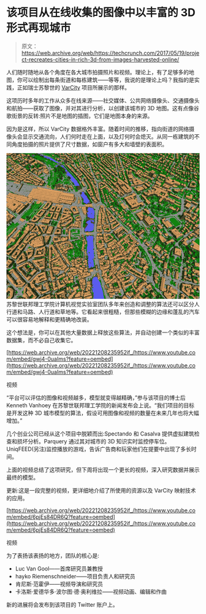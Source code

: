 # 该项目从在线收集的图像中以丰富的 3D 形式再现城市 

> 原文：<https://web.archive.org/web/https://techcrunch.com/2017/05/19/project-recreates-cities-in-rich-3d-from-images-harvested-online/>

人们随时随地从各个角度在各大城市拍摄照片和视频。理论上，有了足够多的地图，你可以绘制出每条街道和每栋建筑——等等，我说的是理论上吗？我指的是实践，正如瑞士苏黎世的 [VarCity](https://web.archive.org/web/20221208235952/https://varcity.ethz.ch/) 项目所展示的那样。

这项历时多年的工作从众多在线来源——社交媒体、公共网络摄像头、交通摄像头和航拍——获取了图像，并对其进行分析，以创建该城市的 3D 地图。这有点像谷歌街景的反转:照片不是地图的插图，它们是地图本身的来源。

因为是这样，所以 VarCity 数据格外丰富。随着时间的推移，指向街道的网络摄像头会显示交通流向，人们何时走在上面，以及灯何时会熄灭。从同一栋建筑的不同角度拍摄的照片提供了尺寸数据，如窗户有多大和墙壁的表面积。

[![](img/d500e4614016f9b1c6a5a3815416a5b7.png)](https://web.archive.org/web/20221208235952/https://beta.techcrunch.com/wp-content/uploads/2017/05/image-imageformat-lightbox-345195536.jpg) 苏黎世联邦理工学院计算机视觉实验室团队多年来创造和调整的算法还可以区分人行道和马路、人行道和草地等。它看起来很粗糙，但那些模糊的边缘和蓬乱的汽车可以很容易地解释和更精确地改装。

这个想法是，你可以在其他大量数据上释放这些算法，并自动创建一个类似的丰富数据集，而不必自己收集它。

[https://web.archive.org/web/20221208235952if_/https://www.youtube.com/embed/gwj4-0uaIms?feature=oembed](https://web.archive.org/web/20221208235952if_/https://www.youtube.com/embed/gwj4-0uaIms?feature=oembed)

视频

“平台可以评估的图像和视频越多，模型就变得越精确，”参与该项目的博士后 Kenneth Vanhoey 在苏黎世联邦理工学院的新闻发布会上说。“我们项目的目标是开发这种 3D 城市模型的算法，假设可用图像和视频的数量在未来几年也将大幅增加。”

几个创业公司已经从这个项目中脱颖而出:Spectando 和 Casalva 提供虚拟建筑检查和损坏分析。Parquery 通过其对城市的 3D 知识实时监控停车位。UniqFEED(另注)监控播放的游戏，告诉广告商和玩家他们在提要中出现了多长时间。

上面的视频总结了这项研究，但下周将出现一个更长的视频，深入研究数据并展示最终的模型。

更新:这是一段完整的视频，更详细地介绍了所使用的资源以及 VarCity 映射技术的应用。

[https://web.archive.org/web/20221208235952if_/https://www.youtube.com/embed/6pjEs84DR6Q?feature=oembed](https://web.archive.org/web/20221208235952if_/https://www.youtube.com/embed/6pjEs84DR6Q?feature=oembed)

视频

为了表扬该表扬的地方，团队的核心是:

*   Luc Van Gool——首席研究员兼教授
*   hayko Riemenschneider——项目负责人和研究员
*   肯尼斯·范霍伊——视频导演和研究员
*   卡洛斯·爱德华多·波尔图·德·奥利维拉——视频动画、编辑和作曲

新的进展将会发布到该项目的 Twitter 账户上。